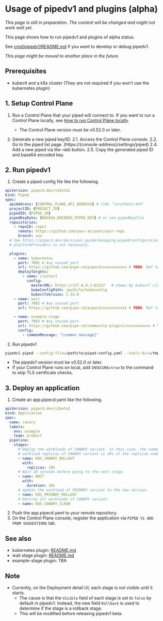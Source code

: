 # Usage of pipedv1 and plugins (alpha)

_This page is still in preparation. The content will be changed and might not work well yet._

This page shows how to run pipedv1 and plugins of alpha status.

See [cmd/pipedv1/README.md](https://github.com/pipe-cd/pipecd/blob/master/cmd/pipedv1/README.md) if you want to develop or debug pipedv1.

_This page might be moved to another place in the future._


## Prerequisites

- kubectl and a k8s cluster (They are not required if you won't use the kubernetes plugin)

## 1. Setup Control Plane

1. Run a Control Plane that your piped will connect to. If you want to run a Control Plane locally, see [How to run Control Plane locally](https://github.com/pipe-cd/pipecd/blob/master/cmd/pipecd/README.md#how-to-run-control-plane-locally).
    - The Control Plane version must be v0.52.0 or later.

2. Generate a new piped key/ID.
    2.1. Access the Control Plane console.
    2.2. Go to the piped list page. (https://{console-address}/settings/piped)
    2.4. Add a new piped via the `+ADD` button.
    2.5. Copy the generated piped ID and base64 encoded key.

## 2. Run pipedv1

1. Create a piped config file like the following.

```yaml
apiVersion: pipecd.dev/v1beta1
kind: Piped
spec:
  apiAddress: {CONTROL_PLANE_API_ADDRESS} # like "localhost:443"
  projectID: {PROJECT_ID}
  pipedID: {PIPED_ID}
  pipedKeyData: {BASE64_ENCODED_PIPED_KEY} # or use pipedKeyFile
  repositories:
    - repoID: repo1
      remote: https://github.com/your-account/your-repo
      branch: xxx
  # See https://pipecd.dev/docs/user-guide/managing-piped/configuration-reference/ for details of above.
  # platformProviders is not necessary.

  plugins:
    - name: kubernetes
      port: 7001 # Any unused port
      url: https://github.com/pipe-cd/pipecd/xxxxxxxxxxx # TODO: Ref to the Release 
      deployTargets:
        - name: cluster1
          config: 
            masterURL: https://127.0.0.1:61337   # shown by kubectl cluster-info
            kubeConfigPath: /path/to/kubeconfig
            kubectlVersion: 1.33.0
    - name: wait
      port: 7002 # Any unused port
      url: https://github.com/pipe-cd/pipecd/xxxxxxxxxxx # TODO: Ref to the Release 

    - name: example-stage
      port: 7003 # Any unused port
      url: https://github.com/pipe-cd/community-plugins/xxxxxxxxxxx # TODO: Ref to the Release 
      config:
        - commonMessage: "[common message]"
```

2. Run pipedv1

```sh
pipedv1 piped --config-file=/path/to/piped-config.yaml --tools-dir=/tmp/piped-bin
```

- The pipedv1 version must be v0.52.0 or later.
- If your Control Plane runs on local, add `INSECURE=true` to the command to skip TLS certificate checks.


## 3. Deploy an application

1. Create an app.pipecd.yaml like the following.

```yaml
apiVersion: pipecd.dev/v1beta1
kind: Application
spec:
  name: canary
  labels:
    env: example
    team: product
  pipeline:
    stages:
      # Deploy the workloads of CANARY variant. In this case, the number of
      # workload replicas of CANARY variant is 10% of the replicas number of PRIMARY variant.
      - name: K8S_CANARY_ROLLOUT
        with:
          replicas: 10%
      # Wait 10 seconds before going to the next stage.
      - name: WAIT
        with:
          duration: 10s
      # Update the workload of PRIMARY variant to the new version.
      - name: K8S_PRIMARY_ROLLOUT
      # Destroy all workloads of CANARY variant.
      - name: K8S_CANARY_CLEAN
```

2. Push the app.pipecd.yaml to your remote repository.
3. On the Control Plane console, register the application via `PIPED V1 ADD FROM SUGGESTIONS` tab.

## See also

<!-- TODO: Link to each config reference -->
- kubernetes plugin: [README.md](/pkg/app/pipedv1/plugin/kubernetes/README.md)
- wait stage plugin: [README.md](/pkg/app/pipedv1/plugin/wait/README.md)
- example-stage plugin: TBA

## Note

- Currently, on the Deployment detail UI, each stage is not visible until it starts.
  - The cause is that the `Visible` field of each stage is set to `false` by default in pipedv1. Instead, the new field `Rollback` is used to determine if the stage is a rollback stage.
  - This will be modified before releasing pipedv1 beta.
